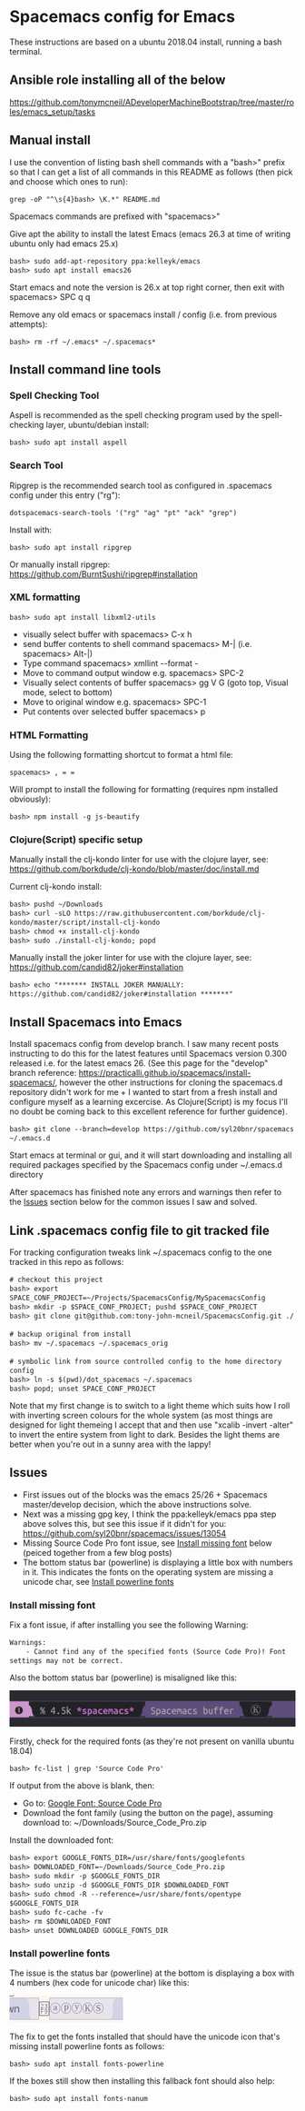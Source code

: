 # Spacemacs config for Emacs

These instructions are based on a ubuntu 2018.04 install, running a bash terminal.

## Ansible role installing all of the below

https://github.com/tonymcneil/ADeveloperMachineBootstrap/tree/master/roles/emacs_setup/tasks

## Manual install

I use the convention of listing bash shell commands with a "bash>" prefix so that I can get a list of all commands in this README as follows (then pick and choose which ones to run):

    grep -oP "^\s{4}bash> \K.*" README.md
    
Spacemacs commands are prefixed with "spacemacs>" 

Give apt the ability to install the latest Emacs (emacs 26.3 at time of writing ubuntu only had emacs 25.x)

    bash> sudo add-apt-repository ppa:kelleyk/emacs
    bash> sudo apt install emacs26

Start emacs and note the version is 26.x at top right corner, then exit with spacemacs> SPC q q

Remove any old emacs or spacemacs install / config (i.e. from previous attempts):

    bash> rm -rf ~/.emacs* ~/.spacemacs*

## Install command line tools

### Spell Checking Tool

Aspell is recommended as the spell checking program used by the spell-checking layer, ubuntu/debian install:

    bash> sudo apt install aspell

### Search Tool

Ripgrep is the recommended search tool as configured in .spacemacs config under this entry ("rg"):

    dotspacemacs-search-tools '("rg" "ag" "pt" "ack" "grep")

Install with:

    bash> sudo apt install ripgrep

Or manually install ripgrep: https://github.com/BurntSushi/ripgrep#installation

### XML formatting

    bash> sudo apt install libxml2-utils

  * visually select buffer with spacemacs> C-x h
  * send buffer contents to shell command spacemacs> M-|
    (i.e. spacemacs> Alt-|)
  * Type command spacemacs> xmllint --format -
  * Move to command output window e.g. spacemacs> SPC-2
  * Visually select contents of buffer spacemacs> gg V G
    (goto top, Visual mode, select to bottom)
  * Move to original window e.g. spacemacs> SPC-1
  * Put contents over selected buffer spacemacs> p

### HTML Formatting

Using the following formatting shortcut to format a html file:

    spacemacs> , = =
    
Will prompt to install the following for formatting (requires npm installed obviously):

    bash> npm install -g js-beautify

### Clojure(Script) specific setup

Manually install the clj-kondo linter for use with the clojure layer, see: https://github.com/borkdude/clj-kondo/blob/master/doc/install.md

Current clj-kondo install:

    bash> pushd ~/Downloads
    bash> curl -sLO https://raw.githubusercontent.com/borkdude/clj-kondo/master/script/install-clj-kondo
    bash> chmod +x install-clj-kondo
    bash> sudo ./install-clj-kondo; popd
    
Manually install the joker linter for use with the clojure layer, see: https://github.com/candid82/joker#installation

    bash> echo "******* INSTALL JOKER MANUALLY: https://github.com/candid82/joker#installation *******"

## Install Spacemacs into Emacs

Install spacemacs config from develop branch. I saw many recent posts instructing to do this for the latest features until Spacemacs version 0.300 released i.e. for the latest emacs 26.
(See this page for the "develop" branch reference: https://practicalli.github.io/spacemacs/install-spacemacs/, however the other instructions for cloning the spacemacs.d repository didn't work for me + I wanted to start from a fresh install and configure myself as a learning excercise. As Clojure(Script) is my focus I'll no doubt be coming back to this excellent reference for further guidence).

    bash> git clone --branch=develop https://github.com/syl20bnr/spacemacs ~/.emacs.d

Start emacs at terminal or gui, and it will start downloading and installing all required packages specified by the Spacemacs config under ~/.emacs.d directory

After spacemacs has finished note any errors and warnings then refer to the [Issues](#issues) section below for the common issues I saw and solved.

## Link .spacemacs config file to git tracked file

For tracking configuration tweaks link ~/.spacemacs config to the one tracked in this repo as follows:

    # checkout this project
    bash> export SPACE_CONF_PROJECT=~/Projects/SpacemacsConfig/MySpacemacsConfig
    bash> mkdir -p $SPACE_CONF_PROJECT; pushd $SPACE_CONF_PROJECT
    bash> git clone git@github.com:tony-john-mcneil/SpacemacsConfig.git ./

    # backup original from install
    bash> mv ~/.spacemacs ~/.spacemacs_orig

    # symbolic link from source controlled config to the home directory config
    bash> ln -s $(pwd)/dot_spacemacs ~/.spacemacs
    bash> popd; unset SPACE_CONF_PROJECT

Note that my first change is to switch to a light theme which suits how I roll with inverting screen colours for the whole system (as most things are designed for light themeing I accept that and then use "xcalib -invert -alter" to invert the entire system from light to dark. Besides the light thems are better when you're out in a sunny area with the lappy! 

## Issues

  - First issues out of the blocks was the emacs 25/26 + Spacemacs master/develop decision, which the above instructions solve.
  - Next was a missing gpg key, I think the ppa:kelleyk/emacs ppa step above solves this, but see this issue if it didn't for you: https://github.com/syl20bnr/spacemacs/issues/13054
  - Missing Source Code Pro font issue, see [Install missing font](#install-missing-font) below (peiced together from a few blog posts) 
  - The bottom status bar (powerline) is displaying a little box with numbers in it. This indicates the fonts on the operating system are missing a unicode char, see [Install powerline fonts](#install-powerline-fonts)


### Install missing font

Fix a font issue, if after installing you see the following Warning:

```
Warnings:
    - Cannot find any of the specified fonts (Source Code Pro)! Font settings may not be correct. 
```

Also the bottom status bar (powerline) is misaligned like this:

![](./screenshots/SpacemacsStatusBarMisalignment.png)

Firstly, check for the required fonts (as they're not present on vanilla ubuntu 18.04)

    bash> fc-list | grep 'Source Code Pro'

If output from the above is blank, then:

  - Go to: [Google Font: Source Code Pro](https://fonts.google.com/specimen/Source+Code+Pro)
  - Download the font family (using the button on the page), assuming download to:
    ~/Downloads/Source_Code_Pro.zip

Install the downloaded font:

    bash> export GOOGLE_FONTS_DIR=/usr/share/fonts/googlefonts
    bash> DOWNLOADED_FONT=~/Downloads/Source_Code_Pro.zip
    bash> sudo mkdir -p $GOOGLE_FONTS_DIR
    bash> sudo unzip -d $GOOGLE_FONTS_DIR $DOWNLOADED_FONT
    bash> sudo chmod -R --reference=/usr/share/fonts/opentype $GOOGLE_FONTS_DIR
    bash> sudo fc-cache -fv
    bash> rm $DOWNLOADED_FONT
    bash> unset DOWNLOADED GOOGLE_FONTS_DIR

### Install powerline fonts

The issue is the status bar (powerline) at the bottom is displaying a box with 4 numbers (hex code for unicode char) like this:

![](./screenshots/SpacemacsStatusBarBoxWithNumbers.png)

The fix to get the fonts installed that should have the unicode icon that's missing install powerline fonts as follows:

    bash> sudo apt install fonts-powerline
    
If the boxes still show then installing this fallback font should also help:

    bash> sudo apt install fonts-nanum

